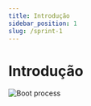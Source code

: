 ```yaml
---
title: Introdução
sidebar_position: 1
slug: /sprint-1
---
```


# Introdução
 
<img src="https://i.redd.it/q0dd3k02unqb1.gif" alt="Boot process" style="display: block; margin-left: auto; max-height: 30vh; margin-right: auto;" />
